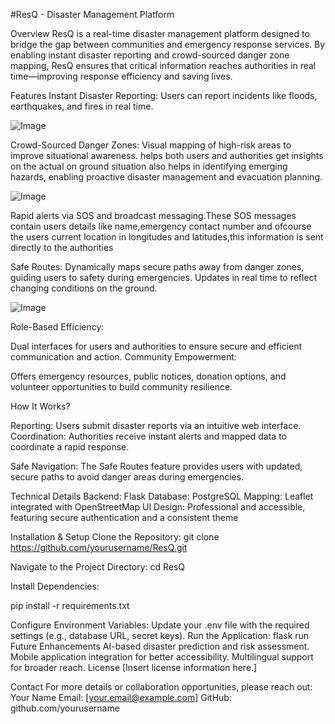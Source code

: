 #ResQ - Disaster Management Platform

Overview
ResQ is a real-time disaster management platform designed to bridge the gap between communities and emergency response services. By enabling instant disaster reporting and crowd-sourced danger zone mapping, ResQ ensures that critical information reaches authorities in real time—improving response efficiency and saving lives.

Features
Instant Disaster Reporting: Users can report incidents like floods, earthquakes, and fires in real time. 

![Image](https://github.com/user-attachments/assets/ca92dd4c-12e1-47e2-bedb-b8561bc2fc6f)

Crowd-Sourced Danger Zones:
Visual mapping of high-risk areas to improve situational awareness.
helps both users and authorities get insights on the actual on ground situation also helps in identifying emerging hazards, enabling proactive disaster management and evacuation planning.

![Image](https://github.com/user-attachments/assets/aec4199a-f9e6-449a-a0b0-6d7cb08a47fa)

Rapid alerts via SOS and broadcast messaging.These SOS messages contain users details like name,emergency contact number and ofcourse the users current location in longitudes and latitudes,this information is sent directly to the authorities 

Safe Routes:
Dynamically maps secure paths away from danger zones, guiding users to safety during emergencies.
Updates in real time to reflect changing conditions on the ground.

![Image](https://github.com/user-attachments/assets/46c307e9-31c6-4ae6-b255-c6a06d5363b0)



Role-Based Efficiency:

Dual interfaces for users and authorities to ensure secure and efficient communication and action.
Community Empowerment:

Offers emergency resources, public notices, donation options, and volunteer opportunities to build community resilience.

How It Works?

Reporting:
Users submit disaster reports via an intuitive web interface.
Coordination:
Authorities receive instant alerts and mapped data to coordinate a rapid response.

Safe Navigation:
The Safe Routes feature provides users with updated, secure paths to avoid danger areas during emergencies.

Technical Details
Backend: Flask
Database: PostgreSQL
Mapping: Leaflet integrated with OpenStreetMap
UI Design: Professional and accessible, featuring secure authentication and a consistent theme

Installation & Setup
Clone the Repository:
git clone https://github.com/yourusername/ResQ.git

Navigate to the Project Directory:
cd ResQ

Install Dependencies:

pip install -r requirements.txt

Configure Environment Variables:
Update your .env file with the required settings (e.g., database URL, secret keys).
Run the Application:
flask run
Future Enhancements
AI-based disaster prediction and risk assessment.
Mobile application integration for better accessibility.
Multilingual support for broader reach.
License
[Insert license information here.]

Contact
For more details or collaboration opportunities, please reach out:
Your Name
Email: [your.email@example.com]
GitHub: github.com/yourusername


